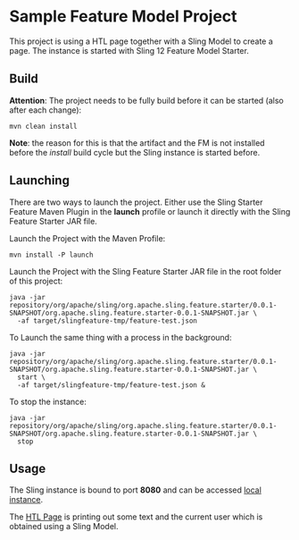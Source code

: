 # Sample Feature Model Project

This project is using a HTL page together with a Sling Model to create
a page. The instance is started with Sling 12 Feature Model Starter.

## Build

**Attention**: The project needs to be fully build before it can be
started (also after each change):
```
mvn clean install
```

**Note**: the reason for this is that the artifact and the FM is not
installed before the *install* build cycle but the Sling instance is
started before.

## Launching

There are two ways to launch the project. Either use the Sling Starter
Feature Maven Plugin in the **launch** profile or launch it directly with
the Sling Feature Starter JAR file.

Launch the Project with the Maven Profile:
```
mvn install -P launch
```

Launch the Project with the Sling Feature Starter JAR file in the
root folder of this project:
```
java -jar repository/org/apache/sling/org.apache.sling.feature.starter/0.0.1-SNAPSHOT/org.apache.sling.feature.starter-0.0.1-SNAPSHOT.jar \
  -af target/slingfeature-tmp/feature-test.json
```

To Launch the same thing with a process in the background:
```
java -jar repository/org/apache/sling/org.apache.sling.feature.starter/0.0.1-SNAPSHOT/org.apache.sling.feature.starter-0.0.1-SNAPSHOT.jar \
  start \
  -af target/slingfeature-tmp/feature-test.json &
```

To stop the instance:
```
java -jar repository/org/apache/sling/org.apache.sling.feature.starter/0.0.1-SNAPSHOT/org.apache.sling.feature.starter-0.0.1-SNAPSHOT.jar \
  stop
```

## Usage

The Sling instance is bound to port **8080** and can be accessed
[local instance](http://localhost:8080).

The [HTL Page](http://localhost:8080/content/sampleFM/home.html) is
printing out some text and the current user which is obtained using a
Sling Model.